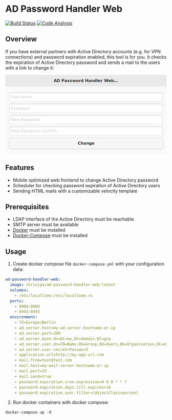 AD Password Handler Web
=======

[![Build Status](https://papke.it/jenkins/buildStatus/icon?job=ad-password-handler)](https://papke.it/jenkins/job/ad-password-handler-web/)
[![Code Analysis](https://img.shields.io/badge/code%20analysis-available-blue.svg)](https://papke.it/sonar/overview?id=196)

Overview
--------
If you have external partners with Active Directory accounts (e.g. for VPN connections) and password expiration enabled, this tool is for you. It checks the expiration of Active Directory password and sends a mail to the users with a link to change it:

![Screenshot](https://raw.githubusercontent.com/chrisipa/ad-password-handler-web/master/public/screenshot_password_change.png)

Features
---------
* Mobile optimized web frontend to change Active Directory password
* Scheduler for checking password expiration of Active Directory users
* Sending HTML mails with a customizable velocity template

Prerequisites
-------------
* LDAP interface of the Active Directory must be reachable
* SMTP server must be available
* [Docker](https://docs.docker.com/engine/installation/) must be installed
* [Docker-Compose](https://docs.docker.com/compose/install/) must be installed

Usage
-----
1. Create docker compose file `docker-compose.yml` with your configuration data:
  ```yml
  ad-password-handler-web:
    image: chrisipa/ad-password-handler-web:latest
    volumes:
      - /etc/localtime:/etc/localtime:ro
    ports:
      - 8080:8080
      - 8443:8443
    environment:
      - TZ=Europe/Berlin
      - ad.server.host=my-ad-server-hostname-or-ip
      - ad.server.port=389
      - ad.server.base.dn=DC=my,DC=domain,DC=grp
      - ad.server.user.dn=CN=Name,OU=Group,OU=Users,OU=Organisation,DC=my,DC=domain,DC=grp
      - ad.server.user.secret=Password
      - application.url=http://my-app-url.com
      - mail.from=test@test.com
      - mail.host=my-mail-server-hostname-or-ip
      - mail.port=25
      - mail.send=true
      - password.expiration.cron.expression=0 0 0 * * ?
      - password.expiration.days.till.expires=14
      - password.expiration.user.filter=(objectClass=person)
  ```

2. Run docker containers with docker compose:
  ```
  docker-compose up -d
  ```
